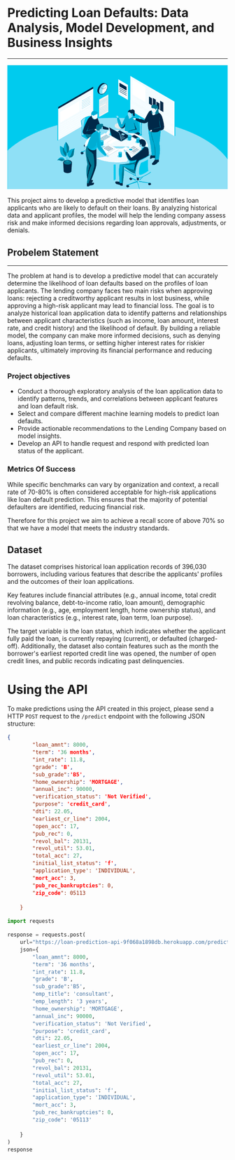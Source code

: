 # Predicting Loan Defaults: Data Analysis, Model Development, and Business Insights
---
![image](image/test.png)

This project aims to develop a predictive model that identifies loan applicants who are likely to default on their loans. By analyzing historical data and applicant profiles, the model will help the lending company assess risk and make informed decisions regarding loan approvals, adjustments, or denials.

## Probelem Statement
---

The problem at hand is to develop a predictive model that can accurately determine the likelihood of loan defaults based on the profiles of loan applicants. The lending company faces two main risks when approving loans: rejecting a creditworthy applicant results in lost business, while approving a high-risk applicant may lead to financial loss. The goal is to analyze historical loan application data to identify patterns and relationships between applicant characteristics (such as income, loan amount, interest rate, and credit history) and the likelihood of default. By building a reliable model, the company can make more informed decisions, such as denying loans, adjusting loan terms, or setting higher interest rates for riskier applicants, ultimately improving its financial performance and reducing defaults.

### Project objectives
- Conduct a thorough exploratory analysis of the loan application data to identify patterns, trends, and correlations between applicant features and loan default risk.
- Select and compare different machine learning models to predict loan defaults.
- Provide actionable recommendations to the Lending Company based on model insights.
- Develop an API to handle request and respond with predicted loan status of the applicant.

### Metrics Of Success

While specific benchmarks can vary by organization and context, a recall rate of 70-80% is often considered acceptable for high-risk applications like loan default prediction. This ensures that the majority of potential defaulters are identified, reducing financial risk.

Therefore for this project we aim to achieve a recall score of above 70% so that we have a model that meets the industry standards.

## Dataset

The dataset comprises historical loan application records of 396,030 borrowers, including various features that describe the applicants' profiles and the outcomes of their loan applications. 

Key features include financial attributes (e.g., annual income, total credit revolving balance, debt-to-income ratio, loan amount), demographic information (e.g., age, employment length, home ownership status), and loan characteristics (e.g., interest rate, loan term, loan purpose). 

The target variable is the loan status, which indicates whether the applicant fully paid the loan, is currently repaying (current), or defaulted (charged-off). 
Additionally, the dataset also contain features such as the month the borrower's earliest reported credit line was opened, the number of open credit lines, and public records indicating past delinquencies.

# Using the API

To make predictions using the API created in this project, please send a HTTP `POST` request  to the `/predict` endpoint with the following JSON structure:

```json
{
        "loan_amnt": 8000,
        "term": '36 months',
        "int_rate": 11.8,
        "grade": 'B',
        "sub_grade":'B5',
        "home_ownership": 'MORTGAGE',
        "annual_inc": 90000,
        "verification_status": 'Not Verified',
        "purpose": 'credit_card',
        "dti": 22.05,
        "earliest_cr_line": 2004,
        "open_acc": 17,
        "pub_rec": 0,
        "revol_bal": 20131,
        "revol_util": 53.01,
        "total_acc": 27,
        "initial_list_status": 'f',
        "application_type': 'INDIVIDUAL',
        "mort_acc": 3,
        "pub_rec_bankruptcies": 0,
        "zip_code": 05113
        
    }
```

```python
import requests
```


```python
response = requests.post(
    url="https://loan-prediction-api-9f068a1898db.herokuapp.com/predict",
    json={
        "loan_amnt": 8000,
        "term": '36 months',
        "int_rate": 11.8,
        "grade": 'B',
        "sub_grade":'B5',
        "emp_title": 'consultant',
        "emp_length": '3 years',
        "home_ownership": 'MORTGAGE',
        "annual_inc": 90000,
        "verification_status": 'Not Verified',
        "purpose": 'credit_card',
        "dti": 22.05,
        "earliest_cr_line": 2004,
        "open_acc": 17,
        "pub_rec": 0,
        "revol_bal": 20131,
        "revol_util": 53.01,
        "total_acc": 27,
        "initial_list_status": 'f',
        "application_type": 'INDIVIDUAL',
        "mort_acc": 3,
        "pub_rec_bankruptcies": 0,
        "zip_code": '05113'
        
    }
)
response
```